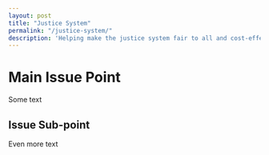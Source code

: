 ```yaml
---
layout: post
title: "Justice System"
permalink: "/justice-system/"
description: 'Helping make the justice system fair to all and cost-effective'
---
```


Main Issue Point
================

Some text

Issue Sub-point
---------------

Even more text